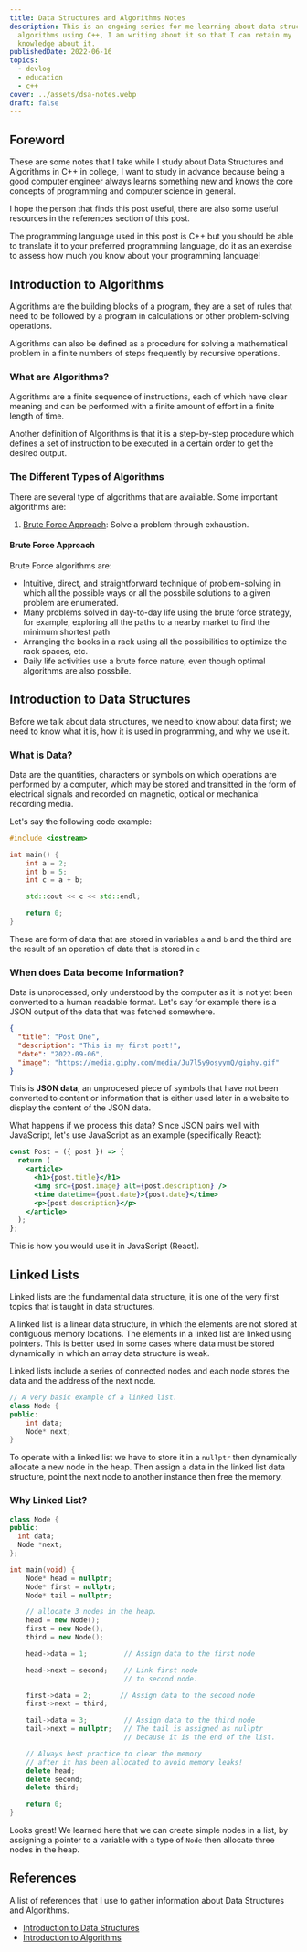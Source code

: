 ```yaml
---
title: Data Structures and Algorithms Notes
description: This is an ongoing series for me learning about data structures and
  algorithms using C++, I am writing about it so that I can retain my
  knowledge about it.
publishedDate: 2022-06-16
topics:
  - devlog
  - education
  - c++
cover: ../assets/dsa-notes.webp
draft: false
---
```


## Foreword

These are some notes that I take while I study about Data Structures and
Algorithms in C++ in college, I want to study in advance because being a good
computer engineer always learns something new and knows the core concepts of
programming and computer science in general.

I hope the person that finds this post useful, there are also some useful
resources in the references section of this post.

The programming language used in this post is C++ but you should be able to
translate it to your preferred programming language, do it as an exercise to
assess how much you know about your programming language!

## Introduction to Algorithms

Algorithms are the building blocks of a program, they are a set of rules that
need to be followed by a program in calculations or other problem-solving
operations.

Algorithms can also be defined as a procedure for solving a mathematical problem
in a finite numbers of steps frequently by recursive operations.

### What are Algorithms?

Algorithms are a finite sequence of instructions, each of which have clear
meaning and can be performed with a finite amount of effort in a finite length
of time.

Another definition of Algorithms is that it is a step-by-step procedure which
defines a set of instruction to be executed in a certain order to get the
desired output.

### The Different Types of Algorithms

There are several type of algorithms that are available. Some important
algorithms are:

1. [Brute Force Approach](#brute-force-approach): Solve a problem through
   exhaustion.

#### Brute Force Approach

Brute Force algorithms are:

- Intuitive, direct, and straightforward technique of problem-solving in which
  all the possible ways or all the possbile solutions to a given problem are
  enumerated.
- Many problems solved in day-to-day life using the brute force strategy, for
  example, exploring all the paths to a nearby market to find the minimum
  shortest path
- Arranging the books in a rack using all the possibilities to optimize the
  rack spaces, etc.
- Daily life activities use a brute force nature, even though optimal
  algorithms are also possbile.

## Introduction to Data Structures

Before we talk about data structures, we need to know about data first; we need
to know what it is, how it is used in programming, and why we use it.

### What is Data?

Data are the quantities, characters or symbols on which operations are performed
by a computer, which may be stored and transitted in the form of electrical
signals and recorded on magnetic, optical or mechanical recording media.

Let's say the following code example:

```cpp
#include <iostream>

int main() {
    int a = 2;
    int b = 5;
    int c = a + b;

    std::cout << c << std::endl;

    return 0;
}
```

These are form of data that are stored in variables `a` and `b` and the third
are the result of an operation of data that is stored in `c`

### When does Data become Information?

Data is unprocessed, only understood by the computer as it is not yet been
converted to a human readable format. Let's say for example there is a JSON
output of the data that was fetched somewhere.

```json
{
  "title": "Post One",
  "description": "This is my first post!",
  "date": "2022-09-06",
  "image": "https://media.giphy.com/media/Ju7l5y9osyymQ/giphy.gif"
}
```

This is **JSON data**, an unprocesed piece of symbols that have not been
converted to content or information that is either used later in a website to
display the content of the JSON data.

What happens if we process this data? Since JSON pairs well with JavaScript,
let's use JavaScript as an example (specifically React):

```jsx
const Post = ({ post }) => {
  return (
    <article>
      <h1>{post.title}</h1>
      <img src={post.image} alt={post.description} />
      <time datetime={post.date}>{post.date}</time>
      <p>{post.description}</p>
    </article>
  );
};
```

This is how you would use it in JavaScript (React).

## Linked Lists

Linked lists are the fundamental data structure, it is one of the very first
topics that is taught in data structures.

<!-- Waiting for the patch... -->
<!-- ![Spiderman doesn't know how to reverse a linked list, so he is sad, so you should know how to so that you won't be sad!](assets/spiderman-linked-list.webp) -->

A linked list is a linear data structure, in which the elements are not stored
at contiguous memory locations. The elements in a linked list are linked using
pointers. This is better used in some cases where data must be stored
dynamically in which an array data structure is weak.

Linked lists include a series of connected nodes and each node stores the data
and the address of the next node.

<!-- ![Linked List Graphical Representation](../../assets/linked-list-graphical.webp) -->

```cpp
// A very basic example of a linked list.
class Node {
public:
    int data;
    Node* next;
}
```

To operate with a linked list we have to store it in a `nullptr` then
dynamically allocate a new node in the heap. Then assign a data in the linked
list data structure, point the next node to another instance then free the
memory.

### Why Linked List?

```cpp
class Node {
public:
  int data;
  Node *next;
};

int main(void) {
    Node* head = nullptr;
    Node* first = nullptr;
    Node* tail = nullptr;

    // allocate 3 nodes in the heap.
    head = new Node();
    first = new Node();
    third = new Node();

    head->data = 1;         // Assign data to the first node

    head->next = second;    // Link first node
                            // to second node.

    first->data = 2;       // Assign data to the second node
    first->next = third;

    tail->data = 3;         // Assign data to the third node
    tail->next = nullptr;   // The tail is assigned as nullptr
                            // because it is the end of the list.

    // Always best practice to clear the memory
    // after it has been allocated to avoid memory leaks!
    delete head;
    delete second;
    delete third;

    return 0;
}
```

Looks great! We learned here that we can create simple nodes in a list, by
assigning a pointer to a variable with a type of `Node` then allocate three
nodes in the heap.

## References

A list of references that I use to gather information about Data Structures and
Algorithms.

- [Introduction to Data Structures][intro-to-dsa]
- [Introduction to Algorithms][intro-to-algorithms]

[intro-to-dsa]: https://www.youtube.com/watch?v=xLetJpcjHS0&list=PLBlnK6fEyqRj9lld8sWIUNwlKfdUoPd1Y
[intro-to-algorithms]: https://www.geeksforgeeks.org/fundamentals-of-algorithms/
